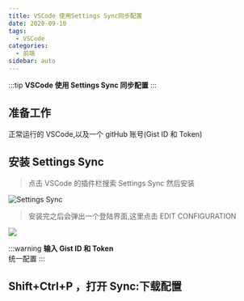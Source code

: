 ```yaml
---
title: VSCode 使用Settings Sync同步配置
date: 2020-09-10
tags:
  - VSCode
categories:
  - 前端
sidebar: auto
---
```


:::tip
**VSCode 使用 Settings Sync 同步配置**
:::

## 准备工作

正常运行的 VSCode,以及一个 gitHub 账号(Gist ID 和 Token)

## 安装 Settings Sync

> 点击 VSCode 的插件栏搜索 Settings Sync 然后安装

![Settings Sync](http://picbed.04091020.xyz/20200910083553.png)

> 安装完之后会弹出一个登陆界面,这里点击 EDIT CONFIGURATION

![](http://picbed.04091020.xyz/20200910083718.png)

:::warning
**输入 Gist ID 和 Token**  
统一配置
:::

## Shift+Ctrl+P ，打开 Sync:下载配置

